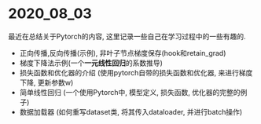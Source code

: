 # 2020_08_03

最近在总结关于Pytorch的内容, 这里记录一些自己在学习过程中的一些有趣的. 

- 正向传播,反向传播(示例), 非叶子节点梯度保存(hook和retain_grad)
- 梯度下降法示例(一个**一元线性回归**的系数推导)
- 损失函数和优化器的介绍 (使用pytorch自带的损失函数和优化器, 来进行梯度下降, 更新参数w)
- 简单线性回归 (一个使用Pytorch中, 模型定义, 损失函数, 优化器的完整的例子)
- 数据加载器 (如何重写dataset类, 将其传入dataloader, 并进行batch操作)